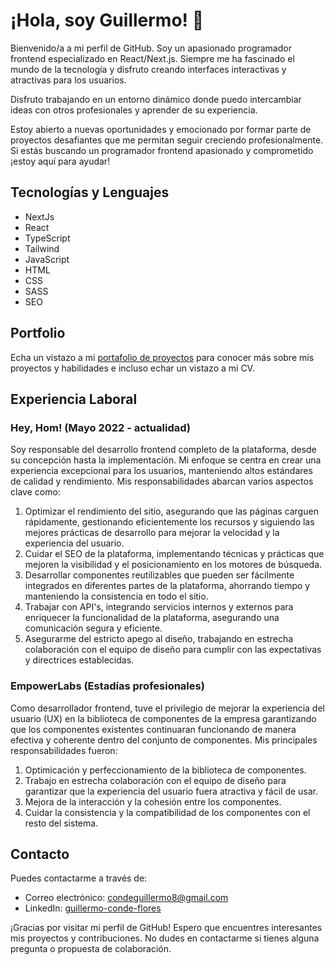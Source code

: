 # ¡Hola, soy Guillermo! 👋

Bienvenido/a a mi perfil de GitHub. Soy un apasionado programador frontend especializado en React/Next.js. Siempre me ha fascinado el mundo de la tecnología y disfruto creando interfaces interactivas y atractivas para los usuarios. 

Disfruto trabajando en un entorno dinámico donde puedo intercambiar ideas con otros profesionales y aprender de su experiencia.

Estoy abierto a nuevas oportunidades y emocionado por formar parte de proyectos desafiantes que me permitan seguir creciendo profesionalmente. Si estás buscando un programador frontend apasionado y comprometido ¡estoy aquí para ayudar!

## Tecnologías y Lenguajes

- NextJs
- React
- TypeScript
- Tailwind
- JavaScript
- HTML
- CSS
- SASS
- SEO

## Portfolio

Echa un vistazo a mi [portafolio de proyectos](https://guillermoconde.com) para conocer más sobre mis proyectos y habilidades e incluso echar un vistazo a mi CV.

## Experiencia Laboral

### Hey, Hom! (Mayo 2022 - actualidad)
Soy responsable del desarrollo frontend completo de la plataforma, desde su concepción hasta la implementación. Mi enfoque se centra en crear una experiencia excepcional para los usuarios, manteniendo altos estándares de calidad y rendimiento.
Mis responsabilidades abarcan varios aspectos clave como: 
1. Optimizar el rendimiento del sitio, asegurando que las páginas carguen rápidamente, gestionando eficientemente los recursos y siguiendo las mejores prácticas de desarrollo para mejorar la velocidad y la experiencia del usuario.
2. Cuidar el SEO de la plataforma, implementando técnicas y prácticas que mejoren la visibilidad y el posicionamiento en los motores de búsqueda.
3. Desarrollar componentes reutilizables que pueden ser fácilmente integrados en diferentes partes de la plataforma, ahorrando tiempo y manteniendo la consistencia en todo el sitio.
4. Trabajar con API's, integrando servicios internos y externos para enriquecer la funcionalidad de la plataforma, asegurando una comunicación segura y eficiente.
5. Asegurarme del estricto apego al diseño, trabajando en estrecha colaboración con el equipo de diseño para cumplir con las expectativas y directrices establecidas.

### EmpowerLabs (Estadías profesionales)
Como desarrollador frontend, tuve el privilegio de mejorar la experiencia del usuario (UX) en la biblioteca de componentes de la empresa garantizando que los componentes existentes continuaran funcionando de manera efectiva y coherente dentro del conjunto de componentes.
Mis principales responsabilidades fueron: 
1. Optimicación y perfeccionamiento de la biblioteca de componentes. 
2. Trabajo en estrecha colaboración con el equipo de diseño para garantizar que la experiencia del usuario fuera atractiva y fácil de usar.
3. Mejora de la interacción y la cohesión entre los componentes.
4. Cuidar la consistencia y la compatibilidad de los componentes con el resto del sistema.


## Contacto

Puedes contactarme a través de:
- Correo electrónico: [condeguillermo8@gmail.com](mailto:condeguillermo8@gmail.com)
- LinkedIn: [guillermo-conde-flores](www.linkedin.com/in/guillermo-conde-flores)

¡Gracias por visitar mi perfil de GitHub! Espero que encuentres interesantes mis proyectos y contribuciones. No dudes en contactarme si tienes alguna pregunta o propuesta de colaboración.

<!--
**guillermo-conde/guillermo-conde** is a ✨ _special_ ✨ repository because its `README.md` (this file) appears on your GitHub profile.

Here are some ideas to get you started:

- 🔭 I’m currently working on ...
- 🌱 I’m currently learning ...
- 👯 I’m looking to collaborate on ...
- 🤔 I’m looking for help with ...
- 💬 Ask me about ...
- 📫 How to reach me: ...
- 😄 Pronouns: ...
- ⚡ Fun fact: ...
-->
